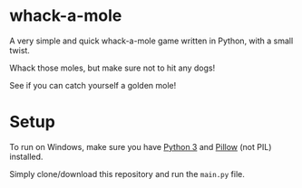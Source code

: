 # whack-a-mole
A very simple and quick whack-a-mole game written in Python, with a small twist.

Whack those moles, but make sure not to hit any dogs! 

See if you can catch yourself a golden mole!

# Setup
To run on Windows, make sure you have [Python 3](https://www.python.org/) and [Pillow](https://pillow.readthedocs.io/en/stable/) (not PIL) installed. 

Simply clone/download this repository and run the `main.py` file. 
